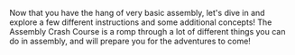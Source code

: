 Now that you have the hang of very basic assembly, let's dive in and explore a few different instructions and some additional concepts!
The Assembly Crash Course is a romp through a lot of different things you can do in assembly, and will prepare you for the adventures to come!

